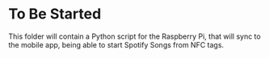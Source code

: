 # To Be Started

This folder will contain a Python script for the Raspberry Pi, that will sync to the mobile app, being able to start Spotify Songs from NFC tags.